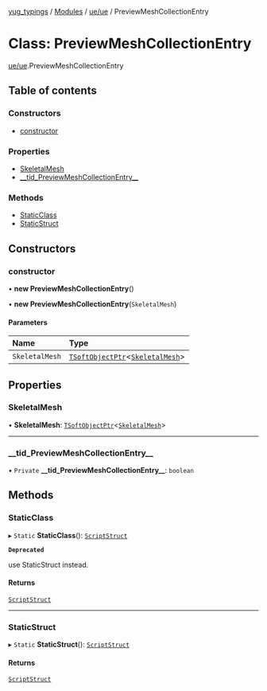 [yug_typings](../README.md) / [Modules](../modules.md) / [ue/ue](../modules/ue_ue.md) / PreviewMeshCollectionEntry

# Class: PreviewMeshCollectionEntry

[ue/ue](../modules/ue_ue.md).PreviewMeshCollectionEntry

## Table of contents

### Constructors

- [constructor](ue_ue.PreviewMeshCollectionEntry.md#constructor)

### Properties

- [SkeletalMesh](ue_ue.PreviewMeshCollectionEntry.md#skeletalmesh)
- [\_\_tid\_PreviewMeshCollectionEntry\_\_](ue_ue.PreviewMeshCollectionEntry.md#__tid_previewmeshcollectionentry__)

### Methods

- [StaticClass](ue_ue.PreviewMeshCollectionEntry.md#staticclass)
- [StaticStruct](ue_ue.PreviewMeshCollectionEntry.md#staticstruct)

## Constructors

### constructor

• **new PreviewMeshCollectionEntry**()

• **new PreviewMeshCollectionEntry**(`SkeletalMesh`)

#### Parameters

| Name | Type |
| :------ | :------ |
| `SkeletalMesh` | [`TSoftObjectPtr`](../modules/ue_puerts.md#tsoftobjectptr)<[`SkeletalMesh`](ue_ue.SkeletalMesh.md)\> |

## Properties

### SkeletalMesh

• **SkeletalMesh**: [`TSoftObjectPtr`](../modules/ue_puerts.md#tsoftobjectptr)<[`SkeletalMesh`](ue_ue.SkeletalMesh.md)\>

___

### \_\_tid\_PreviewMeshCollectionEntry\_\_

• `Private` **\_\_tid\_PreviewMeshCollectionEntry\_\_**: `boolean`

## Methods

### StaticClass

▸ `Static` **StaticClass**(): [`ScriptStruct`](ue_ue.ScriptStruct.md)

**`Deprecated`**

use StaticStruct instead.

#### Returns

[`ScriptStruct`](ue_ue.ScriptStruct.md)

___

### StaticStruct

▸ `Static` **StaticStruct**(): [`ScriptStruct`](ue_ue.ScriptStruct.md)

#### Returns

[`ScriptStruct`](ue_ue.ScriptStruct.md)
